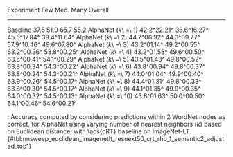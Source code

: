 Experiment                     Few         Med.         Many      Overall
---------------------  -----------  -----------  -----------  -----------
Baseline                      37.5         51.9         65.7         55.2
AlphaNet (_k_\ =\ 1)   42.2^22.21^  33.6^16.27^  45.5^17.84^  39.4^11.64^
AlphaNet (_k_\ =\ 2)   44.7^06.92^  44.3^09.77^  57.9^10.46^  49.6^07.80^
AlphaNet (_k_\ =\ 3)   43.2^01.14^  49.2^00.55^  63.2^00.36^  53.8^00.25^
AlphaNet (_k_\ =\ 4)   43.2^01.58^  49.6^00.50^  63.5^00.41^  54.1^00.29^
AlphaNet (_k_\ =\ 5)   43.5^01.43^  49.8^00.52^  63.8^00.34^  54.3^00.22^
AlphaNet (_k_\ =\ 6)   43.8^00.94^  49.8^00.37^  63.8^00.24^  54.3^00.21^
AlphaNet (_k_\ =\ 7)   44.0^01.04^  49.9^00.40^  63.9^00.26^  54.5^00.17^
AlphaNet (_k_\ =\ 8)   44.4^01.31^  49.8^00.33^  63.8^00.30^  54.5^00.17^
AlphaNet (_k_\ =\ 9)   44.1^01.35^  49.9^00.35^  64.0^00.32^  54.5^00.13^
AlphaNet (_k_\ =\ 10)  43.8^01.63^  50.0^00.50^  64.1^00.46^  54.6^00.21^

: Accuracy computed by considering predictions within 2 WordNet nodes as correct, for AlphaNet using varying number of nearest neighbors (_k_) based on Euclidean distance, with \acs{cRT} baseline on ImageNet-LT. {#tbl:nnsweep_euclidean_imagenetlt_resnext50_crt_rho_1_semantic2_adjusted_top1}
